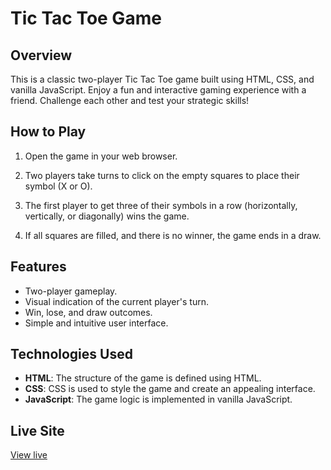 # Tic Tac Toe Game


## Overview

This is a classic two-player Tic Tac Toe game built using HTML, CSS, and vanilla JavaScript. Enjoy a fun and interactive gaming experience with a friend. Challenge each other and test your strategic skills!

## How to Play

1. Open the game in your web browser.

2. Two players take turns to click on the empty squares to place their symbol (X or O).

3. The first player to get three of their symbols in a row (horizontally, vertically, or diagonally) wins the game.

4. If all squares are filled, and there is no winner, the game ends in a draw.


## Features

- Two-player gameplay.
- Visual indication of the current player's turn.
- Win, lose, and draw outcomes.
- Simple and intuitive user interface.

## Technologies Used

- **HTML**: The structure of the game is defined using HTML.
- **CSS**: CSS is used to style the game and create an appealing interface.
- **JavaScript**: The game logic is implemented in vanilla JavaScript.

## Live Site

[View live](https://kishan-kr.github.io/tic-tac-toe/)
